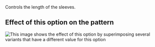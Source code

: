 Controls the length of the sleeves.

## Effect of this option on the pattern

![This image shows the effect of this option by superimposing several variants that have a different value for this option](teagan\_sleevelength\_sample.svg "Effect of this option on the pattern")

